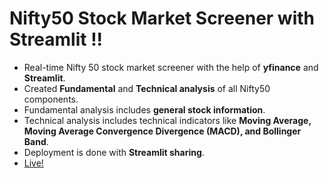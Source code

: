 # Nifty50 Stock Market Screener with Streamlit !!
- Real-time Nifty 50 stock market screener with the help of **yfinance** and **Streamlit**.
- Created **Fundamental** and **Technical analysis** of all Nifty50 components.
- Fundamental analysis includes **general stock information**.
- Technical analysis includes technical indicators like **Moving Average, Moving Average Convergence Divergence (MACD), and Bollinger Band**.
- Deployment is done with **Streamlit sharing**.
- [Live!](https://share.streamlit.io/sumittttttt/nifty-stock-market-screener-streamlit/main/Nifty50Screener.py)



